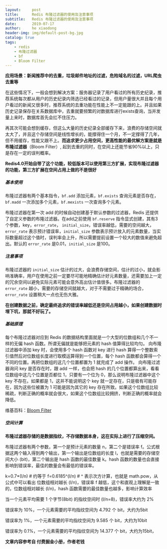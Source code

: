 ```yaml
---
layout:     post
title:      Redis 布隆过滤器的使用及注意事项
subtitle:   Redis 布隆过滤器的使用及注意事项
date:       2019-07-17
author:     he xiaodong
header-img: img/default-post-bg.jpg
catalog: true
tags:
    - redis
    - 布隆过滤器
    - bf
    - Bloom Filter
---
```


**应用场景：新闻推荐中的去重，垃圾邮件地址的过滤，危险域名的过滤，URL爬虫去重等**

在这些情况下，一般会想到解决方案：服务器记录了用户看过的所有历史纪录，推荐系统每次都从用户的历史纪录内筛选已经看过的记录，但用户量很大并且每个用户看过的新闻又很多时，推荐系统的去重功能在性能上不一定能跟的上。并且如果历史记录保存在关系数据库中，去重就要频繁的对数据库进行exists查询，当并发量上来时，数据库首先会扛不住压力。

再其次可能会想到缓存，但这么大量的历史纪录全部缓存下来，浪费的存储空间就太大了，并且这个存储空间是线性增长的，能撑得住一个月，不一定撑得了几年，但不用缓存，性能又跟不上。**而追求更少占用空间，更高性能的最优解方案是就是布隆过滤器**（Bloom Filter）, 起到去重的同时，在空间上还能节省90%以上，只是存在一定的误判概率。

**Redis4.0开始自带了这个功能，较低版本可以使用第三方扩展，实现布隆过滤器的功能，第三方扩展在空间占用上做的不是很好**

##### 基本使用

布隆过滤器有两个基本指令，`bf.add` 添加元素，`bf.exists` 查询元素是否存在，`bf.madd` 一次添加多个元素，`bf.mexists` 一次查询多个元素。

布隆过滤器在第一次 add 的时候自动创建基于默认参数的过滤器，Redis 还提供了自定义参数的布隆过滤器。在add之前使用 `bf.reserve` 指令显式创建，其有3个参数，key，`error_rate`， `initial_size`，错误率越低，需要的空间越大，`error_rate` 表示预计错误率，`initial_size` 参数表示预计放入的元素数量，当实际数量超过这个值时，误判率会上升，所以需要提前设置一个较大的数值来避免超出。默认的 `error_rate` 是0.01，`initial_size` 是100。

##### 注意事项

布隆过滤器的 `initial_size` 估计的过大，会浪费存储空间，估计的过小，就会影响准确率，用户在使用之前一定要尽可能地精确估计好元素数量，还需要加上一定的冗余空间以避免实际元素可能会意外高出估计值很多。布隆过滤器的 `error_rate` 越小，需要的存储空间就越大，对于不需要过于精确的场合，`error_rate` 设置稍大一点也无伤大雅。

**在创建数据之前，确定最终追求的错误率越低还是空间占用越小，如果创建数据时埋下坑，那就不好玩了。**

##### 基础原理

每个布隆过滤器对应到 Redis 的数据结构里面就是一个大型的位数组和几个不一样的无偏 hash 函数。所谓无偏就是能够把元素的 hash 值算得比较均匀。 向布隆过滤器中添加 key 时，会使用多个 hash 函数对 key 进行 hash 算得一个整数索引值然后对位数组长度进行取模运算得到一个位置，每个 hash 函数都会算得一个不同的位置。再把位数组的这几个位置都置为 1 就完成了 add 操作。 向布隆过滤器询问 key 是否存在时，跟 add 一样，也会把 hash 的几个位置都算出来，看看位数组中这几个位置是否都位 1，只要有一个位为 0，那么说明布隆过滤器中这个 key 不存在。如果都是 1，这并不能说明这个 key 就一定存在，只是极有可能存在，因为这些位被置为 1 可能是因为其它的 key 存在所致。如果这个位数组比较稀疏，判断正确的概率就会很大，如果这个位数组比较拥挤，判断正确的概率就会降低。

维基百科：[Bloom Filter](https://en.wikipedia.org/wiki/Bloom_filter)

##### 空间计算

**布隆过滤器存储的是数据指纹，不存储数据本身，这在实际上进行了压缩空间。**

布隆过滤器有两个参数，第一个是预计元素的数量 n，第二个是错误率 f。公式根据这两个输入得到两个输出，第一个输出是位数组的长度 l，也就是需要的存储空间大小 (bit)，第二个输出是 hash 函数的最佳数量 k。hash 函数的数量也会直接影响到错误率，最佳的数量会有最低的错误率。

k=0.7*(l/n) # 约等于 f=0.6185^(l/n) # ^ 表示次方计算，也就是 math.pow，从公式中可以看出 位数组相对越长 (l/n)，错误率 f 越低，这个和直观上理解是一致的，位数组相对越长 (l/n)，hash 函数需要的最佳数量也越多，影响计算效率

当一个元素平均需要 1 个字节(8bit) 的指纹空间时 (l/n=8)，错误率大约为 2%

错误率为 10%，一个元素需要的平均指纹空间为 4.792 个 bit，大约为5bit

错误率为 1%，一个元素需要的平均指纹空间为 9.585 个 bit，大约为10bit

错误率为 0.1%，一个元素需要的平均指纹空间为 14.377 个 bit，大约为15bit，


**文章内容参考自 付费掘金小册，作者老钱**